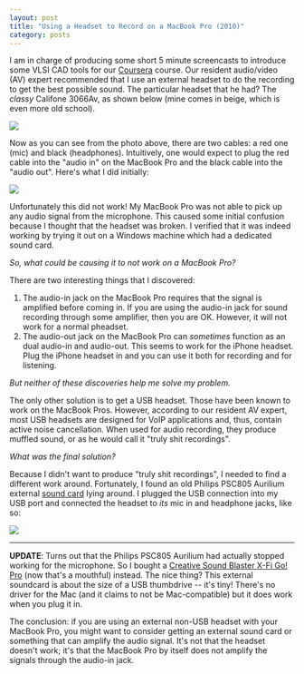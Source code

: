 ```yaml
---
layout: post
title: "Using a Headset to Record on a MacBook Pro (2010)"
category: posts
---
```


I am in charge of producing some short 5 minute screencasts to introduce
some VLSI CAD tools for our
[Coursera](https://www.coursera.org/course/vlsicad) course. Our resident
audio/video (AV) expert recommended that I use an external headset to do
the recording to get the best possible sound. The particular headset
that he had? The _classy_ Califone 3066Av, as shown below (mine comes in
beige, which is even more old school).

<div class="media">
<a href="http://www.califone.com/products/3066.php">
<img src="http://www.califone.com/images/products/3066av.jpg"
class="media-object">
</a>
</div>

Now as you can see from the photo above, there are two cables: a red one
(mic) and black (headphones). Intuitively, one would expect to plug the
red cable into the "audio in" on the MacBook Pro and the black cable into
the "audio out". Here's what I did initially:


<div class="media">
<a href="http://db.tt/9L5rpcan">
<img src="http://db.tt/9L5rpcan"
class="media-object"/>
</a>
</div>

Unfortunately this did not work! My MacBook Pro was not able to pick up
any audio signal from the microphone. This caused some initial confusion
because I thought that the headset was broken. I verified that it was
indeed working by trying it out on a Windows machine which had a
dedicated sound card.

_So, what could be causing it to not work on a MacBook Pro?_

There are two interesting things that I discovered:

1. The audio-in jack on the MacBook Pro requires that the signal is
   amplified before coming in. If you are using the audio-in jack for
sound recording through some amplifier, then you are OK. However, it
will not work for a normal pheadset.
1. The audio-out jack on the MacBook Pro can _sometimes_ function as an
   dual audio-in and audio-out. This seems to work for the iPhone
headset. Plug the iPhone headset in and you can use it both for
recording and for listening.

_But neither of these discoveries help me solve my problem._

The only other solution is to get a USB headset. Those have been known
to work on the MacBook Pros. However, according to our resident AV
expert, most USB headsets are designed for VoIP applications and, thus,
contain active noise cancellation. When used for audio recording, they
produce muffled sound, or as he would call it "truly shit recordings".

_What was the final solution?_

Because I didn't want to produce "truly shit recordings", I needed to
find a different work around. Fortunately, I found an old Philips PSC805
Aurilium external [sound
card](http://download.p4c.philips.com/files/p/psc805_17/psc805_17_dfu_aen.pdf)
lying around. I plugged the USB connection into my USB port and
connected the headset to _its_ mic in and headphone jacks, like so:

<div class="media">
<a href="http://db.tt/0WENuZFQ">
<img src="http://db.tt/0WENuZFQ"
class="media-object"/>
</a>
</div>

----

**UPDATE**: Turns out that the Philips PSC805 Aurilium had actually
stopped working for the microphone. So I bought a [Creative Sound
Blaster X-Fi Go!
Pro](http://us.store.creative.com/Creative-Sound-Blaster-XFi-Go-Pro/M/B0044DEDC0.htm)
(now that's a mouthful) instead. The nice thing? This external soundcard
is about the size of a USB thumbdrive -- it's tiny! There's no driver
for the Mac (and it claims to not be Mac-compatible) but it does work
when you plug it in.


The conclusion: if you are using an external non-USB headset with your
MacBook Pro, you might want to consider getting an external sound card
or something that can amplify the audio signal. It's not that the
headset doesn't work; it's that the MacBook Pro by itself does not
amplify the signals through the audio-in jack.


